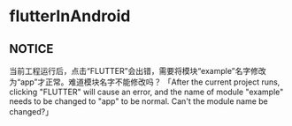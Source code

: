 # flutterInAndroid

## NOTICE

当前工程运行后，点击“FLUTTER”会出错，需要将模块“example”名字修改为“app”才正常。难道模块名字不能修改吗？
「After the current project runs, clicking "FLUTTER" will cause an error, and the name of module "example" needs to be changed to "app" to be normal. Can't the module name be changed?」
